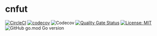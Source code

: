 # cnfut

[![CircleCI](https://dl.circleci.com/status-badge/img/gh/necais/cnfut/tree/main.svg?style=plastic)](https://dl.circleci.com/status-badge/redirect/gh/necais/cnfut/tree/main)
[![codecov](https://codecov.io/gh/necais/cnfut/branch/main/graph/badge.svg?token=GAZ72S3I2J&style=plastic)](https://codecov.io/gh/necais/cnfut)
![Codecov](https://img.shields.io/codecov/c/github/necais/cnfut?style=plastic&token=GAZ72S3I2J)
[![Quality Gate Status](https://sonarcloud.io/api/project_badges/measure?project=cnfut&metric=alert_status)](https://sonarcloud.io/summary/new_code?id=cnfut)
[![License: MIT](https://img.shields.io/badge/License-MIT-blue.svg?style=plastic)](https://opensource.org/licenses/MIT)
![GitHub go.mod Go version](https://img.shields.io/github/go-mod/go-version/necais/cnfut?style=plastic)
